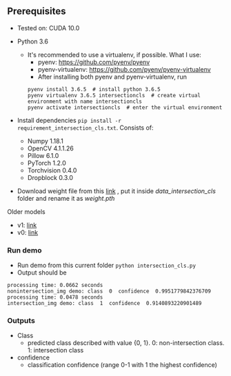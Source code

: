 ## Prerequisites
- Tested on: CUDA 10.0
- Python 3.6
    - It's recommended to use a virtualenv, if possible. What I use:
        - pyenv: https://github.com/pyenv/pyenv
        - pyenv-virtualenv: https://github.com/pyenv/pyenv-virtualenv
        - After installing both pyenv and pyenv-virtualenv, run
        ```
        pyenv install 3.6.5  # install python 3.6.5
        pyenv virtualenv 3.6.5 intersectioncls  # create virtual environment with name intersectioncls
        pyenv activate intersectioncls  # enter the virtual environment
        ```
- Install dependencies `pip install -r requirement_intersection_cls.txt`. Consists of:
    - Numpy 1.18.1
    - OpenCV 4.1.1.26
    - Pillow 6.1.0
    - PyTorch 1.2.0
    - Torchvision 0.4.0
    - Dropblock 0.3.0
    
- Download weight file from this 
[link](https://drive.google.com/file/d/1gA2z28QPA0W0UbtC7J2kX3QXLOYCKIvz/view?usp=sharing) 
, put it inside *data_intersection_cls* folder and rename it as *weight.pth*

Older models
- v1: [link](https://drive.google.com/file/d/15zZC16vN7oavhX-dx3oAth39loJp31Ay/view?usp=sharing) 
- v0: [link](https://drive.google.com/file/d/1sX411P95LHE6kB7yzgmHq537uvZRUcA-/view?usp=sharing)
    
### Run demo
- Run demo from this current folder `python intersection_cls.py`
- Output should be 
```
processing time: 0.0662 seconds
nonintersection_img demo: class  0  confidence  0.9951779842376709
processing time: 0.0478 seconds
intersection_img demo: class  1  confidence  0.9140893220901489
```

### Outputs
- Class
    - predicted class described with value {0, 1}. 0: non-intersection class. 1: intersection class
- confidence
    - classification confidence (range 0-1 with 1 the highest confidence)


    